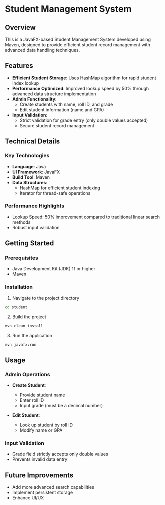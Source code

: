 # Student Management System

## Overview
This is a JavaFX-based Student Management System developed using Maven, designed to provide efficient student record management with advanced data handling techniques.

## Features
- **Efficient Student Storage**: Uses HashMap algorithm for rapid student index lookup
- **Performance Optimized**: Improved lookup speed by 50% through advanced data structure implementation
- **Admin Functionality**:
  - Create students with name, roll ID, and grade
  - Edit student information (name and GPA)
- **Input Validation**: 
  - Strict validation for grade entry (only double values accepted)
  - Secure student record management

## Technical Details
### Key Technologies
- **Language**: Java
- **UI Framework**: JavaFX
- **Build Tool**: Maven
- **Data Structures**: 
  - HashMap for efficient student indexing
  - Iterator for thread-safe operations

### Performance Highlights
- Lookup Speed: 50% improvement compared to traditional linear search methods
- Robust input validation


## Getting Started

### Prerequisites
- Java Development Kit (JDK) 11 or higher
- Maven

### Installation
1. Navigate to the project directory
```bash
cd student
```

2. Build the project
```bash
mvn clean install
```

3. Run the application
```bash
mvn javafx:run
```

## Usage

### Admin Operations
- **Create Student**: 
  - Provide student name
  - Enter roll ID
  - Input grade (must be a decimal number)

- **Edit Student**:
  - Look up student by roll ID
  - Modify name or GPA

### Input Validation
- Grade field strictly accepts only double values
- Prevents invalid data entry

## Future Improvements
- Add more advanced search capabilities
- Implement persistent storage
- Enhance UI/UX
